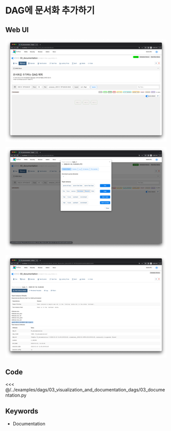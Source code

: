 # DAG에 문서화 추가하기

## Web UI

![img.png](./img.png)

![img_1.png](./img_1.png)

![img_2.png](./img_2.png)

## Code

<<< @/../examples/dags/03_visualization_and_documentation_dags/03_documentation.py

## Keywords

- Documentation
